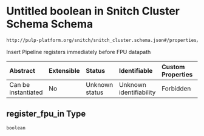 # Untitled boolean in Snitch Cluster Schema Schema

```txt
http://pulp-platform.org/snitch/snitch_cluster.schema.json#/properties/timing/properties/register_fpu_in
```

Insert Pipeline registers immediately before FPU datapath

| Abstract            | Extensible | Status         | Identifiable            | Custom Properties | Additional Properties | Access Restrictions | Defined In                                                                       |
| :------------------ | :--------- | :------------- | :---------------------- | :---------------- | :-------------------- | :------------------ | :------------------------------------------------------------------------------- |
| Can be instantiated | No         | Unknown status | Unknown identifiability | Forbidden         | Allowed               | none                | [snitch_cluster.schema.json*](snitch_cluster.schema.json "open original schema") |

## register_fpu_in Type

`boolean`
